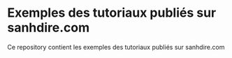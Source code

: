 # Exemples des tutoriaux publiés sur sanhdire.com
Ce repository contient les exemples des tutoriaux publiés sur sanhdire.com
